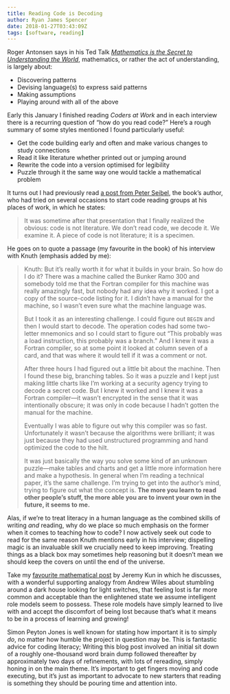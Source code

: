 ```yaml
---
title: Reading Code is Decoding
author: Ryan James Spencer
date: 2018-01-27T03:43:09Z
tags: [software, reading]
---
```


Roger Antonsen says in his Ted Talk [*Mathematics is
the Secret to Understanding the
World*](https://www.ted.com/talks/roger_antonsen_math_is_the_hidden_secret_to_understanding_the_world),
mathematics, or rather the act of understanding, is largely about:


- Discovering patterns
- Devising language(s) to express said patterns
- Making assumptions
- Playing around with all of the above

Early this January I finished reading *Coders at Work* and in each interview
there is a recurring question of “how do you read code?” Here’s a rough summary
of some styles mentioned I found particularly useful:


- Get the code building early and often and make various changes to study
  connections
- Read it like literature whether printed out or jumping around
- Rewrite the code into a version optimised for legibility
- Puzzle through it the same way one would tackle a mathematical problem

It turns out I had previously read [a post from Peter
Seibel](http://www.gigamonkeys.com/code-reading/), the book’s author, who had
tried on several occasions to start code reading groups at his places of work,
in which he states:


> It was sometime after that presentation that I finally realized the obvious:
> code is not literature. We don’t read code, we decode it. We examine it. A
> piece of code is not literature; it is a specimen.

He goes on to quote a passage (my favourite in the book) of his interview with
Knuth (emphasis added by me):


> Knuth: But it’s really worth it for what it builds in your brain. So how do I
> do it? There was a machine called the Bunker Ramo 300 and somebody told me
> that the Fortran compiler for this machine was really amazingly fast, but
> nobody had any idea why it worked. I got a copy of the source-code listing
> for it. I didn’t have a manual for the machine, so I wasn’t even sure what
> the machine language was.
>
> But I took it as an interesting challenge. I could figure out `BEGIN` and
> then I would start to decode. The operation codes had some two-letter
> mnemonics and so I could start to figure out “This probably was a load
> instruction, this probably was a branch.” And I knew it was a Fortran
> compiler, so at some point it looked at column seven of a card, and that was
> where it would tell if it was a comment or not.
>
> After three hours I had figured out a little bit about the machine. Then I
> found these big, branching tables. So it was a puzzle and I kept just making
> little charts like I’m working at a security agency trying to decode a secret
> code. But I knew it worked and I knew it was a Fortran compiler—it wasn’t
> encrypted in the sense that it was intentionally obscure; it was only in code
> because I hadn’t gotten the manual for the machine.
>
> Eventually I was able to figure out why this compiler was so fast.
> Unfortunately it wasn’t because the algorithms were brilliant; it was just
> because they had used unstructured programming and hand optimized the code to
> the hilt.
>
> It was just basically the way you solve some kind of an unknown puzzle—make
> tables and charts and get a little more information here and make a
> hypothesis. In general when I’m reading a technical paper, it’s the same
> challenge. I’m trying to get into the author’s mind, trying to figure out
> what the concept is. **The more you learn to read other people’s stuff, the
> more able you are to invent your own in the future, it seems to me.**

Alas, if we’re to treat literacy in a human language as the combined skills of
writing *and* reading, why do we place so much emphasis on the former when it
comes to teaching how to code? I now actively seek out code to read for the
same reason Knuth mentions early in his interview; dispelling magic is an
invaluable skill we crucially need to keep improving. Treating things as a
black box may sometimes help reasoning but it doesn’t mean we should keep the
covers on until the end of the universe.

Take my [favourite mathematical
post](https://j2kun.svbtle.com/mathematicians-are-chronically-lost-and-confused)
by Jeremy Kun in which he discusses, with a wonderful supporting analogy from
Andrew Wiles about stumbling around a dark house looking for light switches,
that feeling lost is far more common and acceptable than the enlightened state
we assume intelligent role models seem to possess. These role models have
simply learned to live with and accept the discomfort of being lost because
that’s what it means to be in a process of learning and growing!

Simon Peyton Jones is well known for stating how important it is to simply
*do*, no matter how humble the project in question may be. This is fantastic
advice for coding literacy; Writing this blog post involved an initial sit down
of a roughly one-thousand word brain dump followed thereafter by approximately
two days of refinements, with lots of rereading, simply honing in on the main
theme. It’s important to get fingers moving and code executing, but it’s just
as important to advocate to new starters that reading is something they should
be pouring time and attention into.

